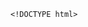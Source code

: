 
    <!DOCTYPE html>
<html lang="en">
<head>
<title>
<p><strong>¹Lê Phát Đạt½</p></strong>
</title>
